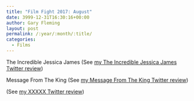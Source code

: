 ```yaml
---
title: "Film Fight 2017: August"
date: 3999-12-31T16:30:16+00:00
author: Gary Fleming
layout: post
permalink: /:year/:month/:title/
categories:
  - Films
---
```


The Incredible Jessica James (See [my The Incredible Jessica James Twitter review](https://twitter.com/garyfleming/status/892782447787732992))

Message From The King (See [my Message From The King Twitter review](https://twitter.com/garyfleming/status/897187588372656128))

(See [my XXXXX Twitter review]())
